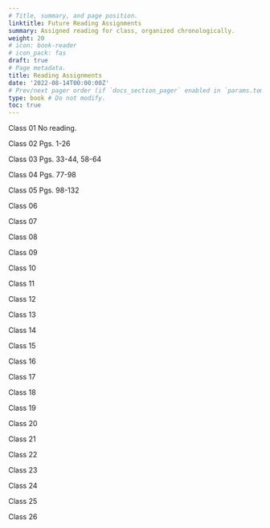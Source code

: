 ```yaml
---
# Title, summary, and page position.
linktitle: Future Reading Assignments
summary: Assigned reading for class, organized chronologically.
weight: 20
# icon: book-reader
# icon_pack: fas
draft: true
# Page metadata.
title: Reading Assignments
date: '2022-08-14T00:00:00Z'
# Prev/next pager order (if `docs_section_pager` enabled in `params.toml`)
type: book # Do not modify.
toc: true
---
```



Class 01
No reading.

Class 02
Pgs. 1-26


Class 03
Pgs. 33-44, 58-64


Class 04
Pgs. 77-98

Class 05
Pgs. 98-132

Class 06

Class 07

Class 08

Class 09

Class 10

Class 11

Class 12

Class 13

Class 14

Class 15

Class 16

Class 17

Class 18

Class 19

Class 20

Class 21

Class 22

Class 23

Class 24

Class 25

Class 26
